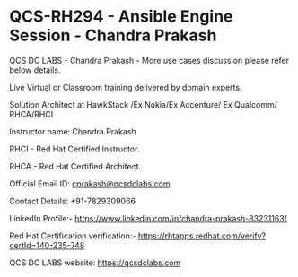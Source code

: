 # QCS-RH294 - Ansible Engine Session - Chandra Prakash
QCS DC LABS - Chandra Prakash - More use cases discussion please refer below details.

Live Virtual or Classroom training delivered by domain experts.

Solution Architect at HawkStack /Ex Nokia/Ex Accenture/ Ex Qualcomm/ RHCA/RHCI

Instructor name: Chandra Prakash

RHCI - Red Hat Certified Instructor.

RHCA - Red Hat Certified Architect.


Official Email ID: cprakash@qcsdclabs.com

Contact Details: +91-7829309066

LinkedIn Profile:- https://www.linkedin.com/in/chandra-prakash-83231163/

Red Hat Certification verification:- https://rhtapps.redhat.com/verify?certId=140-235-748

QCS DC LABS website: https://qcsdclabs.com 
